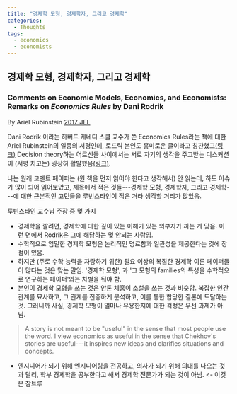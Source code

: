 ```yaml
---
title: "경제학 모형, 경제학자, 그리고 경제학"
categories:
  - Thoughts
tags:
  - economics
  - economists
---
```


## 경제학 모형, 경제학자, 그리고 경제학

### Comments on Economic Models, Economics, and Economists: Remarks on _Economics Rules_ by Dani Rodrik
By Ariel Rubinstein [2017 JEL](https://www.aeaweb.org/articles?id=10.1257/jel.20161408)

Dani Rodrik 이라는 하버드 케네디 스쿨 교수가 쓴 Economics Rules라는 책에 대한 Ariel Rubinstein의 일종의 서평인데, 로드릭 본인도 흥미로운 글이라고 칭찬했고[(링크)](http://rodrik.typepad.com/dani_rodriks_weblog/2017/03/ariel-rubinstein-on-economics-rules.html) Decision theory하는 어르신들 사이에서는 서로 자기의 생각을 주고받는 디스커션이 (서평 치고는) 굉장히 활발했음[(링크)](https://groups.google.com/forum/#!topic/decision_theory_forum/NY1ZrV3TfwE).

나는 원래 코멘트 페이퍼는 (원 책을 먼저 읽어야 한다고 생각해서) 안 읽는데, 하도 이슈가 많이 되어 읽어보았고, 제목에서 적은 것들---경제학 모형, 경제학자, 그리고 경제학---에 대한 근본적인 고민들을 루빈스타인이 적은 거라 생각할 거리가 많았음.


루빈스타인 교수님 주장 중 몇 가지
- 경제학을 깔려면, 경제학에 대한 깊이 있는 이해가 있는 외부자가 까는 게 맞음. 이런 면에서 Rodrik은 그에 해당하는 몇 안되는 사람임.
- 수학적으로 엄밀한 경제학 모형은 논리적인 명료함과 일관성을 제공한다는 것에 장점이 있음.
- 하지만 (주로 수학 능력을 자랑하기 위한) 필요 이상의 복잡한 경제학 이론 페이퍼들이 많다는 것은 맞는 말임. '경제학 모형', 과 '그 모형의 families의 특성을 수학적으로 연구하는 페이퍼'와는 차별을 둬야 함.
- 본인이 경제학 모형을 쓰는 것은 안톤 체홉이 소설을 쓰는 것과 비슷함. 복잡한 인간관계를 묘사하고, 그 관계를 진중하게 분석하고, 이를 통한 합당한 결론에 도달하는 것. 그러니까 사실, 경제학 모형이 얼마나 유용한지에 대한 걱정은 우선 과제가 아님. 
> A story is not meant to be \"useful\" in the sense that most people use the word. I view economics as useful in the sense that Chekhov's stories are useful---it inspires new ideas and clarifies situations and concepts.
- 엔지니어가 되기 위해 엔지니어링을 전공하고, 의사가 되기 위해 의대를 나오는 것과 달리, 학부 경제학을 공부한다고 해서 경제학 전문가가 되는 것이 아님. <- 이것은 참트루